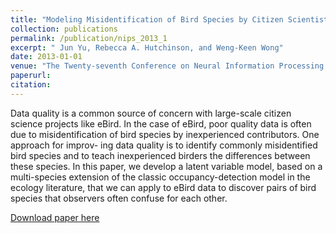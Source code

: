 ```yaml
---
title: "Modeling Misidentification of Bird Species by Citizen Scientists."
collection: publications
permalink: /publication/nips_2013_1
excerpt: " Jun Yu, Rebecca A. Hutchinson, and Weng-Keen Wong"
date: 2013-01-01
venue: "The Twenty-seventh Conference on Neural Information Processing Systems (NIPS) 2013"
paperurl:
citation:
---
```

Data quality is a common source of concern with large-scale citizen science projects like eBird. In the case of eBird, poor quality data is often due to misidentification of bird species by inexperienced contributors. One approach for improv- ing data quality is to identify commonly misidentified bird species and to teach inexperienced birders the differences between these species. In this paper, we develop a latent variable model, based on a multi-species extension of the classic occupancy-detection model in the ecology literature, that we can apply to eBird data to discover pairs of bird species that observers often confuse for each other.

[Download paper here](https://github.com/zariable/zariable.github.io/blob/master/files/nips_2013_1.pdf)